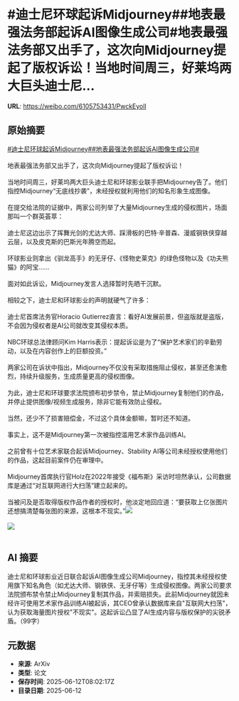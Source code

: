# #迪士尼环球起诉Midjourney##地表最强法务部起诉AI图像生成公司#地表最强法务部又出手了，这次向Midjourney提起了版权诉讼！当地时间周三，好莱坞两大巨头迪士尼...

**URL**: https://weibo.com/6105753431/PwckEyoll

## 原始摘要

<a href="https://m.weibo.cn/search?containerid=231522type%3D1%26t%3D10%26q%3D%23%E8%BF%AA%E5%A3%AB%E5%B0%BC%E7%8E%AF%E7%90%83%E8%B5%B7%E8%AF%89Midjourney%23&amp;extparam=%23%E8%BF%AA%E5%A3%AB%E5%B0%BC%E7%8E%AF%E7%90%83%E8%B5%B7%E8%AF%89Midjourney%23" data-hide=""><span class="surl-text">#迪士尼环球起诉Midjourney#</span></a><a href="https://m.weibo.cn/search?containerid=231522type%3D1%26t%3D10%26q%3D%23%E5%9C%B0%E8%A1%A8%E6%9C%80%E5%BC%BA%E6%B3%95%E5%8A%A1%E9%83%A8%E8%B5%B7%E8%AF%89AI%E5%9B%BE%E5%83%8F%E7%94%9F%E6%88%90%E5%85%AC%E5%8F%B8%23&amp;extparam=%23%E5%9C%B0%E8%A1%A8%E6%9C%80%E5%BC%BA%E6%B3%95%E5%8A%A1%E9%83%A8%E8%B5%B7%E8%AF%89AI%E5%9B%BE%E5%83%8F%E7%94%9F%E6%88%90%E5%85%AC%E5%8F%B8%23" data-hide=""><span class="surl-text">#地表最强法务部起诉AI图像生成公司#</span></a><br><br>地表最强法务部又出手了，这次向Midjourney提起了版权诉讼！<br><br>当地时间周三，好莱坞两大巨头迪士尼和环球影业联手把Midjourney告了。他们指控Midjourney“无底线抄袭”，未经授权就利用他们的知名形象生成图像。<br><br>在提交给法院的证据中，两家公司列举了大量Midjourney生成的侵权图片，场面那叫一个群英荟萃：<br><br>迪士尼这边出示了挥舞光剑的尤达大师、踩滑板的巴特·辛普森、漫威钢铁侠穿越云层，以及皮克斯的巴斯光年腾空而起。<br><br>环球影业则拿出《驯龙高手》的无牙仔、《怪物史莱克》的绿色怪物以及《功夫熊猫》的阿宝……<br><br>面对如此诉讼，Midjourney发言人选择暂时先晒干沉默。<br><br>相较之下，迪士尼和环球影业的声明就硬气了许多：<br><br>迪士尼首席法务官Horacio Gutierrez直言：看好AI发展前景，但盗版就是盗版，不会因为侵权者是AI公司就改变其侵权本质。<br><br>NBC环球总法律顾问Kim Harris表示：提起诉讼是为了“保护艺术家们的辛勤劳动，以及在内容创作上的巨额投资。”<br><br>两家公司在诉状中指出，Midjourney不仅没有采取措施阻止侵权，甚至还愈演愈烈，持续升级服务，生成质量更高的侵权图像。<br><br>为此，迪士尼和环球要求法院颁布初步禁令，禁止Midjourney复制他们的作品，并停止提供图像/视频生成服务，除非它能有效防止侵权。<br><br>当然，还少不了损害赔偿金，不过这个具体金额嘛，暂时还不知道。<br><br>事实上，这不是Midjourney第一次被指控滥用艺术家作品训练AI。<br><br>之前曾有十位艺术家联合起诉Midjourney、Stability AI等公司未经授权使用他们的作品，这起目前案件仍在审理中。<br><br>Midjourney首席执行官Holz在2022年接受《福布斯》采访时坦然承认，公司数据库是通过“对互联网进行大扫荡”建立起来的。<br><br>当被问及是否取得版权作品作者的授权时，他淡定地回应道：“要获取上亿张图片还想搞清楚每张图的来源，这根本不现实。”<img style="" src="https://tvax2.sinaimg.cn/large/006Fd7o3gy1i2clbr2wkrj30zk0ns7q4.jpg" referrerpolicy="no-referrer"><br><br><img style="" src="https://tvax1.sinaimg.cn/large/006Fd7o3gy1i2clbqxft4j30zk0np0zi.jpg" referrerpolicy="no-referrer"><br><br>

## AI 摘要

迪士尼和环球影业近日联合起诉AI图像生成公司Midjourney，指控其未经授权使用旗下知名角色（如尤达大师、钢铁侠、无牙仔等）生成侵权图像。两家公司要求法院颁布禁令禁止Midjourney复制其作品，并索赔损失。此前Midjourney就因未经许可使用艺术家作品训练AI被起诉，其CEO曾承认数据库来自"互联网大扫荡"，认为获取海量图片授权"不现实"。这起诉讼凸显了AI生成内容与版权保护的尖锐矛盾。（99字）

## 元数据

- **来源**: ArXiv
- **类型**: 论文
- **保存时间**: 2025-06-12T08:02:17Z
- **目录日期**: 2025-06-12
